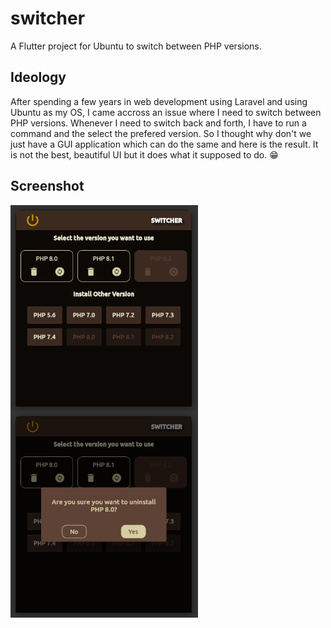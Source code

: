 # switcher

A Flutter project for Ubuntu to switch between PHP versions.

## Ideology
After spending a few years in web development using Laravel and using Ubuntu as my OS, I came accross an issue where I need to switch between PHP versions. Whenever I need to switch back and forth, I have to run a command and the select the prefered version. So I thought why don't we just have a GUI application which can do the same and here is the result. It is not the best, beautiful UI but it does what it supposed to do. 😁

## Screenshot
<img src="./screenshot1.png" width="300" align="center" alt="screenshot 1">
<img src="./screenshot2.png" width="300" align="center" alt="screenshot 2">